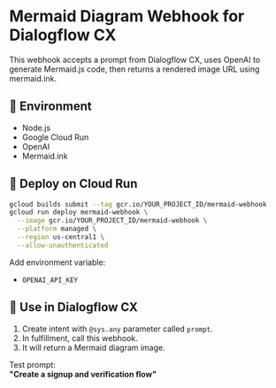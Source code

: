 # Mermaid Diagram Webhook for Dialogflow CX

This webhook accepts a prompt from Dialogflow CX, uses OpenAI to generate Mermaid.js code, then returns a rendered image URL using mermaid.ink.

## 🔧 Environment

- Node.js
- Google Cloud Run
- OpenAI
- Mermaid.ink

## 🚀 Deploy on Cloud Run

```bash
gcloud builds submit --tag gcr.io/YOUR_PROJECT_ID/mermaid-webhook
gcloud run deploy mermaid-webhook \
  --image gcr.io/YOUR_PROJECT_ID/mermaid-webhook \
  --platform managed \
  --region us-central1 \
  --allow-unauthenticated
```

Add environment variable:
- `OPENAI_API_KEY`

## 🤖 Use in Dialogflow CX

1. Create intent with `@sys.any` parameter called `prompt`.
2. In fulfillment, call this webhook.
3. It will return a Mermaid diagram image.

Test prompt:  
**"Create a signup and verification flow"**